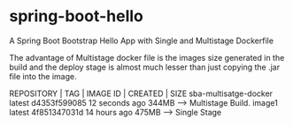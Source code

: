 # spring-boot-hello
A Spring Boot Bootstrap Hello App with Single and Multistage Dockerfile 


The advantage of Multistage docker file is the images size generated in the build and the deploy stage is almost 
much lesser than just copying the .jar file into the image.

REPOSITORY                    |          TAG                |     IMAGE ID    |   CREATED     |     SIZE
sba-multisatge-docker                   latest                  d4353f599085   12 seconds ago   344MB  --> Multistage Build.
image1                                  latest                  4f851347031d   14 hours ago     475MB  --> Single Stage

